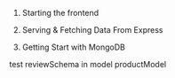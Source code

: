 1. Starting the frontend

2. Serving & Fetching Data From Express

3. Getting Start with MongoDB

test reviewSchema in model productModel